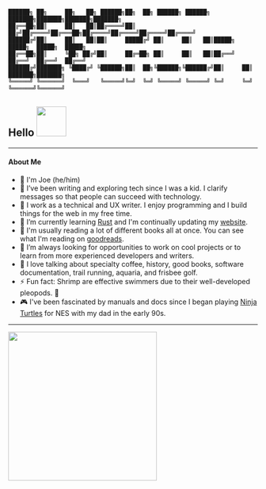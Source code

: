 

    ██████╗ ██╗     ██╗   ██╗ ██████╗██╗  ██╗ ██████╗ ██████╗ ███████╗███████╗███████╗███████╗
    ██╔══██╗██║     ██║   ██║██╔════╝██║ ██╔╝██╔════╝██╔═══██╗██╔════╝██╔════╝██╔════╝██╔════╝
    ██████╔╝██║     ██║   ██║██║     █████╔╝ ██║     ██║   ██║█████╗  █████╗  █████╗  █████╗  
    ██╔══██╗██║     ╚██╗ ██╔╝██║     ██╔═██╗ ██║     ██║   ██║██╔══╝  ██╔══╝  ██╔══╝  ██╔══╝  
    ██████╔╝███████╗ ╚████╔╝ ╚██████╗██║  ██╗╚██████╗╚██████╔╝██║     ██║     ███████╗███████╗
    ╚═════╝ ╚══════╝  ╚═══╝   ╚═════╝╚═╝  ╚═╝ ╚═════╝ ╚═════╝ ╚═╝     ╚═╝     ╚══════╝╚══════╝




## Hello <img src="https://user-images.githubusercontent.com/38405469/195749071-fe75dc41-6556-4f16-a160-f74079b77ac0.png" width="60"/>
---

#### About Me

- 👋 I'm Joe (he/him) 
- 🔭 I’ve been writing and exploring tech since I was a kid. I clarify messages so that people can succeed with technology.
- 💼 I work as a technical and UX writer. I enjoy programming and I build things for the web in my free time.
- 🌱 I’m currently learning [Rust](https://doc.rust-lang.org/book/) and I'm continually updating my [website](https://joewrites.io/).
- 📖 I'm usually reading a lot of different books all at once. You can see what I'm reading on [goodreads](https://www.goodreads.com/joeisreading). 
- 🤔 I’m always looking for opportunities to work on cool projects or to learn from more experienced developers and writers.
- 💬 I love talking about specialty coffee, history, good books, software documentation, trail running, aquaria, and frisbee golf.
- ⚡ Fun fact: Shrimp are effective swimmers due to their well-developed pleopods. :shrimp:
- 🎮 I've been fascinated by manuals and docs since I began playing [Ninja Turtles](https://en.wikipedia.org/wiki/Teenage_Mutant_Ninja_Turtles_(NES_video_game)) for NES with my dad in the early 90s.
---
<img src="https://media.giphy.com/media/cFdHXXm5GhJsc/giphy.gif" width="300"/>



